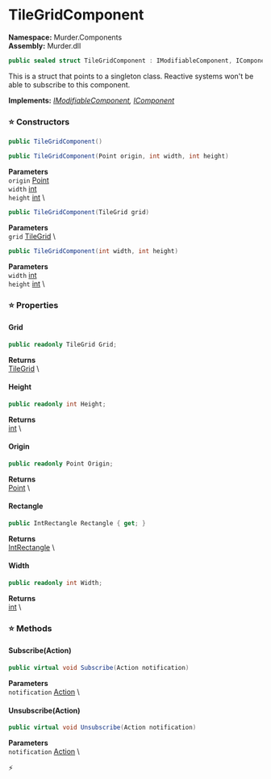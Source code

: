 # TileGridComponent

**Namespace:** Murder.Components \
**Assembly:** Murder.dll

```csharp
public sealed struct TileGridComponent : IModifiableComponent, IComponent
```

This is a struct that points to a singleton class.
            Reactive systems won't be able to subscribe to this component.

**Implements:** _[IModifiableComponent](/Bang/Components/IModifiableComponent.html), [IComponent](/Bang/Components/IComponent.html)_

### ⭐ Constructors
```csharp
public TileGridComponent()
```

```csharp
public TileGridComponent(Point origin, int width, int height)
```

**Parameters** \
`origin` [Point](/Murder/Core/Geometry/Point.html) \
`width` [int](https://learn.microsoft.com/en-us/dotnet/api/System.Int32?view=net-7.0) \
`height` [int](https://learn.microsoft.com/en-us/dotnet/api/System.Int32?view=net-7.0) \

```csharp
public TileGridComponent(TileGrid grid)
```

**Parameters** \
`grid` [TileGrid](/Murder/Core/TileGrid.html) \

```csharp
public TileGridComponent(int width, int height)
```

**Parameters** \
`width` [int](https://learn.microsoft.com/en-us/dotnet/api/System.Int32?view=net-7.0) \
`height` [int](https://learn.microsoft.com/en-us/dotnet/api/System.Int32?view=net-7.0) \

### ⭐ Properties
#### Grid
```csharp
public readonly TileGrid Grid;
```

**Returns** \
[TileGrid](/Murder/Core/TileGrid.html) \
#### Height
```csharp
public readonly int Height;
```

**Returns** \
[int](https://learn.microsoft.com/en-us/dotnet/api/System.Int32?view=net-7.0) \
#### Origin
```csharp
public readonly Point Origin;
```

**Returns** \
[Point](/Murder/Core/Geometry/Point.html) \
#### Rectangle
```csharp
public IntRectangle Rectangle { get; }
```

**Returns** \
[IntRectangle](/Murder/Core/Geometry/IntRectangle.html) \
#### Width
```csharp
public readonly int Width;
```

**Returns** \
[int](https://learn.microsoft.com/en-us/dotnet/api/System.Int32?view=net-7.0) \
### ⭐ Methods
#### Subscribe(Action)
```csharp
public virtual void Subscribe(Action notification)
```

**Parameters** \
`notification` [Action](https://learn.microsoft.com/en-us/dotnet/api/System.Action?view=net-7.0) \

#### Unsubscribe(Action)
```csharp
public virtual void Unsubscribe(Action notification)
```

**Parameters** \
`notification` [Action](https://learn.microsoft.com/en-us/dotnet/api/System.Action?view=net-7.0) \



⚡